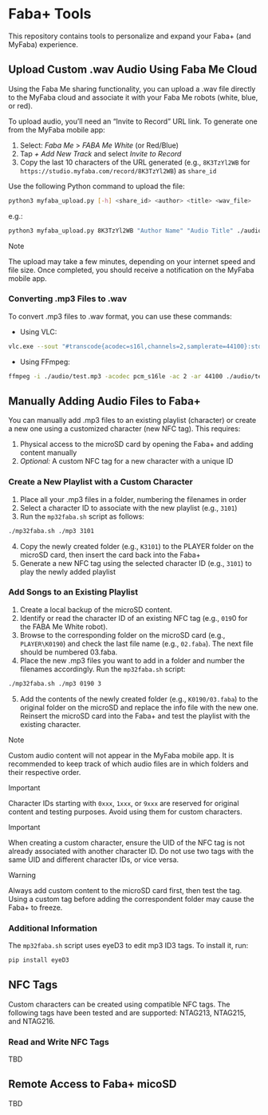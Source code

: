 # Faba+ Tools

This repository contains tools to personalize and expand your Faba+ (and MyFaba) experience.

## Upload Custom .wav Audio Using Faba Me Cloud

Using the Faba Me sharing functionality, you can upload a .wav file directly to the MyFaba cloud and associate it with your Faba Me robots (white, blue, or red).

To upload audio, you’ll need an “Invite to Record” URL link. To generate one from the MyFaba mobile app:
1. Select: _Faba Me_ > _FABA Me White_ (or Red/Blue)  
2. Tap _+ Add New Track_ and select _Invite to Record_  
3. Copy the last 10 characters of the URL generated (e.g., `8K3TzYl2WB` for `https://studio.myfaba.com/record/8K3TzYl2WB`) as `share_id`

Use the following Python command to upload the file:

```bash
python3 myfaba_upload.py [-h] <share_id> <author> <title> <wav_file>
```
e.g.:
```bash
python3 myfaba_upload.py 8K3TzYl2WB "Author Name" "Audio Title" ./audio/test.wav
```
> [!NOTE]
> The upload may take a few minutes, depending on your internet speed and file size. Once completed, you should receive a notification on the MyFaba mobile app.


### Converting .mp3 Files to .wav
To convert .mp3 files to .wav format, you can use these commands:
- Using VLC:
```bash
vlc.exe --sout "#transcode{acodec=s16l,channels=2,samplerate=44100}:std{access=file,mux=wav,dst=audio\test.wav}" audio\test.mp3
```
- Using FFmpeg:
```bash
ffmpeg -i ./audio/test.mp3 -acodec pcm_s16le -ac 2 -ar 44100 ./audio/test.wav
```

## Manually Adding Audio Files to Faba+
You can manually add .mp3 files to an existing playlist (character) or create a new one using a customized character (new NFC tag). This requires:

1. Physical access to the microSD card by opening the Faba+ and adding content manually
2. _Optional:_ A custom NFC tag for a new character with a unique ID

### Create a New Playlist with a Custom Character
1. Place all your .mp3 files in a folder, numbering the filenames in order
2. Select a character ID to associate with the new playlist (e.g., `3101`)
3. Run the `mp32faba.sh` script as follows:

```bash
./mp32faba.sh ./mp3 3101
```
4. Copy the newly created folder (e.g., `K3101`) to the PLAYER folder on the microSD card, then insert the card back into the Faba+
5. Generate a new NFC tag using the selected character ID (e.g., `3101`) to play the newly added playlist

### Add Songs to an Existing Playlist
1. Create a local backup of the microSD content.
2. Identify or read the character ID of an existing NFC tag (e.g., `019`0 for the FABA Me White robot).
3. Browse to the corresponding folder on the microSD card (e.g., `PLAYER\K0190`) and check the last file name (e.g., `02.faba`). The next file should be numbered 03.faba.
4. Place the new .mp3 files you want to add in a folder and number the filenames accordingly. Run the `mp32faba.sh` script:
```bash
./mp32faba.sh ./mp3 0190 3
```
5. Add the contents of the newly created folder (e.g., `K0190/03.faba`) to the original folder on the microSD and replace the info file with the new one. Reinsert the microSD card into the Faba+ and test the playlist with the existing character.

> [!NOTE]
> Custom audio content will not appear in the MyFaba mobile app. It is recommended to keep track of which audio files are in which folders and their respective order.

> [!IMPORTANT]
> Character IDs starting with `0xxx`, `1xxx`, or `9xxx` are reserved for original content and testing purposes. Avoid using them for custom characters.

> [!IMPORTANT]
> When creating a custom character, ensure the UID of the NFC tag is not already associated with another character ID. Do not use two tags with the same UID and different character IDs, or vice versa.

> [!WARNING]
> Always add custom content to the microSD card first, then test the tag. Using a custom tag before adding the correspondent folder may cause the Faba+ to freeze.


### Additional Information
The  `mp32faba.sh` script uses eyeD3 to edit mp3 ID3 tags. To install it, run:
```bash
pip install eyeD3
```

## NFC Tags
Custom characters can be created using compatible NFC tags. The following tags have been tested and are supported: NTAG213, NTAG215, and NTAG216.

### Read and Write NFC Tags
TBD


## Remote Access to Faba+ micoSD
TBD

